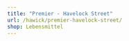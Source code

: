 ```yaml
---
title: "Premier - Havelock Street"
url: /hawick/premier-havelock-street/
shop: Lebensmittel
---
```

